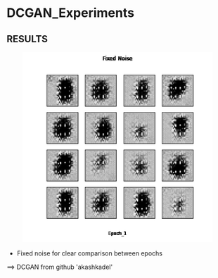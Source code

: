 # DCGAN_Experiments
## RESULTS

<p align="center">
  <img src=https://github.com/henryhmko/DCGAN_Experiments/blob/main/DCGAN_fixed_noise_results.gif/>
</p>


- Fixed noise for clear comparison between epochs


==> DCGAN from github 'akashkadel'

